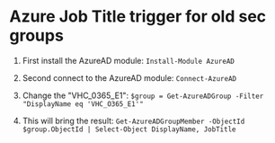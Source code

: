 # Azure Job Title trigger for old sec groups

1. First install the AzureAD module: ```Install-Module AzureAD```




2. Second connect to the AzureAD module: ```Connect-AzureAD```


3. Change the "VHC_0365_E1": ```$group = Get-AzureADGroup -Filter "DisplayName eq 'VHC_O365_E1'"```

4. This will bring the result: ```Get-AzureADGroupMember -ObjectId $group.ObjectId | Select-Object DisplayName, JobTitle```